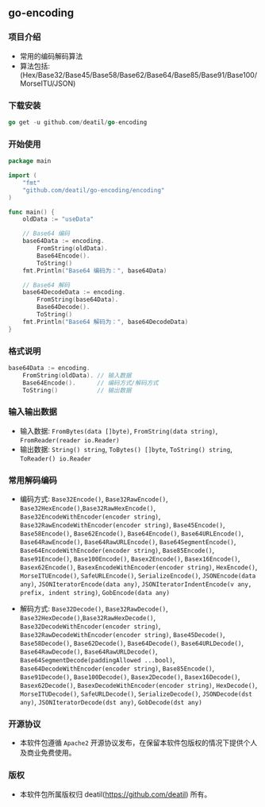 ## go-encoding


### 项目介绍

*  常用的编码解码算法
*  算法包括: (Hex/Base32/Base45/Base58/Base62/Base64/Base85/Base91/Base100/MorseITU/JSON)


### 下载安装

~~~go
go get -u github.com/deatil/go-encoding
~~~


### 开始使用

~~~go
package main

import (
    "fmt"
    "github.com/deatil/go-encoding/encoding"
)

func main() {
    oldData := "useData"

    // Base64 编码
    base64Data := encoding.
        FromString(oldData).
        Base64Encode().
        ToString()
    fmt.Println("Base64 编码为：", base64Data)

    // Base64 解码
    base64DecodeData := encoding.
        FromString(base64Data).
        Base64Decode().
        ToString()
    fmt.Println("Base64 解码为：", base64DecodeData)
}
~~~


### 格式说明

~~~go
base64Data := encoding.
    FromString(oldData). // 输入数据
    Base64Encode().      // 编码方式/解码方式
    ToString()           // 输出数据
~~~


### 输入输出数据

*  输入数据:
`FromBytes(data []byte)`, `FromString(data string)`, `FromReader(reader io.Reader)`
*  输出数据:
`String() string`, `ToBytes() []byte`, `ToString() string`, `ToReader() io.Reader`


### 常用解码编码

*  编码方式:
`Base32Encode()`, `Base32RawEncode()`,  `Base32HexEncode()`,`Base32RawHexEncode()`,  `Base32EncodeWithEncoder(encoder string)`, `Base32RawEncodeWithEncoder(encoder string)`,
`Base45Encode()`,
`Base58Encode()`,
`Base62Encode()`,
`Base64Encode()`, `Base64URLEncode()`, `Base64RawEncode()`, `Base64RawURLEncode()`, `Base64SegmentEncode()`, `Base64EncodeWithEncoder(encoder string)`,
`Base85Encode()`,
`Base91Encode()`,
`Base100Encode()`,
`Basex2Encode()`, `Basex16Encode()`, `Basex62Encode()`, `BasexEncodeWithEncoder(encoder string)`,
`HexEncode()`,
`MorseITUEncode()`,
`SafeURLEncode()`,
`SerializeEncode()`,
`JSONEncode(data any)`, `JSONIteratorEncode(data any)`, `JSONIteratorIndentEncode(v any, prefix, indent string)`,
`GobEncode(data any)`

*  解码方式:
`Base32Decode()`, `Base32RawDecode()`,  `Base32HexDecode()`,`Base32RawHexDecode()`,  `Base32DecodeWithEncoder(encoder string)`, `Base32RawDecodeWithEncoder(encoder string)`,
`Base45Decode()`,
`Base58Decode()`,
`Base62Decode()`,
`Base64Decode()`, `Base64URLDecode()`, `Base64RawDecode()`, `Base64RawURLDecode()`, `Base64SegmentDecode(paddingAllowed ...bool)`, `Base64DecodeWithEncoder(encoder string)`,
`Base85Encode()`,
`Base91Decode()`,
`Base100Decode()`,
`Basex2Decode()`, `Basex16Decode()`, `Basex62Decode()`, `BasexDecodeWithEncoder(encoder string)`,
`HexDecode()`,
`MorseITUDecode()`,
`SafeURLDecode()`,
`SerializeDecode()`,
`JSONDecode(dst any)`, `JSONIteratorDecode(dst any)`,
`GobDecode(dst any)`


### 开源协议

*  本软件包遵循 `Apache2` 开源协议发布，在保留本软件包版权的情况下提供个人及商业免费使用。


### 版权

*  本软件包所属版权归 deatil(https://github.com/deatil) 所有。
